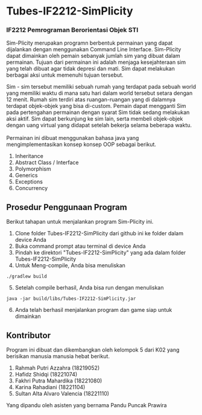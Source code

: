 # Tubes-IF2212-SimPlicity
### IF2212 Pemrograman Berorientasi Objek STI

Sim-Plicity merupakan programn berbentuk permainan yang dapat dijalankan dengan menggunakan Command Line Interface. Sim-Plicity dapat dimainkan oleh pemain sebanyak jumlah sim yang dibuat dalam permainan. Tujuan dari permainan ini adalah menjaga kesejahteraan sim yang telah dibuat agar tidak depresi dan mati. Sim dapat melakukan berbagai aksi untuk memenuhi tujuan tersebut. 
<br/>

Sim - sim tersebut memiliki sebuah rumah yang terdapat pada sebuah world yang memiliki waktu di mana satu hari dalam world tersebut setara dengan 12 menit. Rumah sim terdiri atas ruangan-ruangan yang di dalamnya terdapat objek-objek yang bisa di-custom. Pemain dapat mengganti Sim pada pertengahan permainan dengan syarat Sim tidak sedang melakukan aksi aktif. Sim dapat berkunjung ke sim lain, serta membeli objek-objek dengan uang virtual yang didapat setelah bekerja selama beberapa waktu.  
<br/>
Permainan ini dibuat menggunakan bahasa java yang mengimplementasikan konsep konsep OOP sebagai berikut. 
1. Inheritance
2. Abstract Class / Interface
3. Polymorphism
4. Generics
5. Exceptions
6. Concurrency

## Prosedur Penggunaan Program
Berikut tahapan untuk menjalankan program Sim-Plicity ini. 
1. Clone folder Tubes-IF2212-SimPlicity dari github ini ke folder dalam device Anda
2. Buka command prompt atau terminal di device Anda
3. Pindah ke direktori "Tubes-IF2212-SimPlicity" yang ada dalam folder Tubes-IF2212-SimPlicity
4. Untuk Meng-compile, Anda bisa menuliskan 
```
./gradlew build
```
5. Setelah compile berhasil, Anda bisa run dengan menuliskan
```
java -jar build/libs/Tubes-IF2212-SimPlicity.jar
```
6. Anda telah berhasil menjalankan program dan game siap untuk dimainkan 

## Kontributor
Program ini dibuat dan dikembangkan oleh kelompok 5 dari K02 yang berisikan manusia manusia hebat berikut. 
1. Rahmah Putri Azzahra (18219052)
2. Hafidz Shidqi (18221074)
3. Fakhri Putra Mahardika (18221080)
4. Karina Rahadiani (18221104)
5. Sultan Alta Alvaro Valencia (18221110)

Yang dipandu oleh asisten yang bernama Pandu Puncak Prawira 

